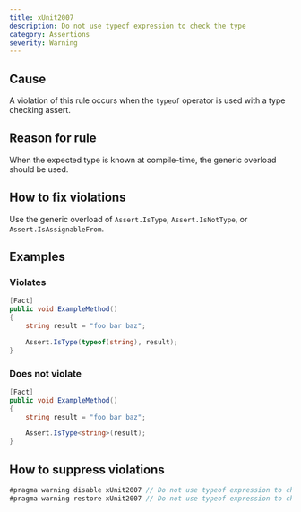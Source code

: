 ```yaml
---
title: xUnit2007
description: Do not use typeof expression to check the type
category: Assertions
severity: Warning
---
```


## Cause

A violation of this rule occurs when the `typeof` operator is used with a type checking assert.

## Reason for rule

When the expected type is known at compile-time, the generic overload should be used.

## How to fix violations

Use the generic overload of `Assert.IsType`, `Assert.IsNotType`, or `Assert.IsAssignableFrom`.

## Examples

### Violates

```csharp
[Fact]
public void ExampleMethod()
{
    string result = "foo bar baz";

    Assert.IsType(typeof(string), result);
}
```

### Does not violate

```csharp
[Fact]
public void ExampleMethod()
{
    string result = "foo bar baz";

    Assert.IsType<string>(result);
}
```

## How to suppress violations

```csharp
#pragma warning disable xUnit2007 // Do not use typeof expression to check the type
#pragma warning restore xUnit2007 // Do not use typeof expression to check the type
```

